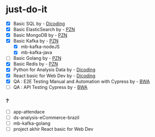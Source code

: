 # just-do-it

- [X] Basic SQL by - <a href="https://www.dicoding.com/academies/600/" target="_blank">Dicoding</a>
- [X] Basic ElasticSearch by - <a href="https://www.youtube.com/@ProgrammerZamanNow" target="_blank">PZN</a>
- [X] Basic MongoDB by - <a href="https://www.youtube.com/@ProgrammerZamanNow" target="_blank">PZN</a>
- [X] Basic Kafka by - <a href="https://www.youtube.com/@ProgrammerZamanNow" target="_blank">PZN</a>
  - [X] mb-kafka-nodeJS
  - [X] mb-kafka-java
- [ ] Basic Golang by - <a href="https://www.youtube.com/@ProgrammerZamanNow" target="_blank">PZN</a>
- [X] Basic Redis by - <a href="https://www.youtube.com/@ProgrammerZamanNow" target="_blank">PZN</a>
- [X] Python for Analysis Data by - <a href="https://www.dicoding.com/academies/555" target="_blank">Dicoding</a>
- [X] React basic for Web Dev by - <a href="https://www.dicoding.com/academies/403" target="_blank">Dicoding</a>
- [X] QA : E2E Testing Manual and Automation with Cypress  by - <a href="https://buildwithangga.com/kelas/complete-beginner-qa-engineer-e2e-testing-with-cypress?main_leads=searchsuggestion" target="_blank">BWA</a>
- [ ] QA : API Testing Cypress by - <a href="https://buildwithangga.com/kelas/qa-engineer-api-testing-with-cypress?main_leads=searchsuggestion" target="_blank">BWA</a>

### ?
- [ ] app-attendace
- [ ] ds-analysis-eCommerce-brazil
- [ ] mb-kafka-golang
- [ ] project akhir React basic for Web Dev